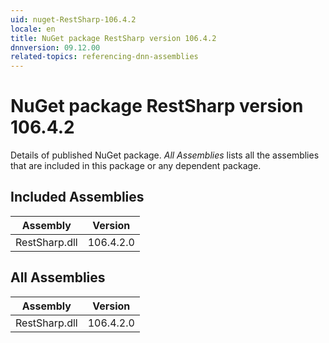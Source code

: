 ```yaml
---
uid: nuget-RestSharp-106.4.2
locale: en
title: NuGet package RestSharp version 106.4.2
dnnversion: 09.12.00
related-topics: referencing-dnn-assemblies
---
```


# NuGet package RestSharp version 106.4.2
Details of published NuGet package.
*All Assemblies* lists all the assemblies that are included in this package or any dependent package.

## Included Assemblies

|Assembly|Version|
|---|---|
|RestSharp.dll|106.4.2.0|

## All Assemblies

|Assembly|Version|
|---|---|
|RestSharp.dll|106.4.2.0|

